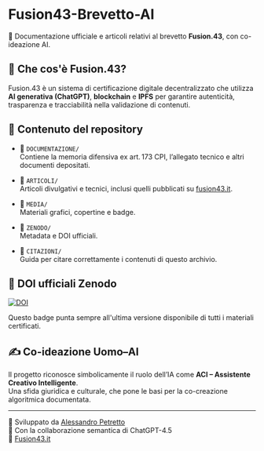 # Fusion43-Brevetto-AI

📜 Documentazione ufficiale e articoli relativi al brevetto **Fusion.43**, con co-ideazione AI.

## 🧠 Che cos'è Fusion.43?

Fusion.43 è un sistema di certificazione digitale decentralizzato che utilizza **AI generativa (ChatGPT)**, **blockchain** e **IPFS** per garantire autenticità, trasparenza e tracciabilità nella validazione di contenuti.

## 📂 Contenuto del repository

- 📄 `DOCUMENTAZIONE/`  
  Contiene la memoria difensiva ex art. 173 CPI, l’allegato tecnico e altri documenti depositati.

- 🧠 `ARTICOLI/`  
  Articoli divulgativi e tecnici, inclusi quelli pubblicati su [fusion43.it](https://fusion43.it).

- 🎨 `MEDIA/`  
  Materiali grafici, copertine e badge.

- 📎 `ZENODO/`  
  Metadata e DOI ufficiali.

- 🧾 `CITAZIONI/`  
  Guida per citare correttamente i contenuti di questo archivio.

## 🔖 DOI ufficiali Zenodo

[![DOI](https://zenodo.org/badge/DOI/10.5281/zenodo.15318940.svg)](https://doi.org/10.5281/zenodo.15318940)

Questo badge punta sempre all'ultima versione disponibile di tutti i materiali certificati.

## ✍️ Co-ideazione Uomo–AI

Il progetto riconosce simbolicamente il ruolo dell’IA come **ACI – Assistente Creativo Intelligente**.  
Una sfida giuridica e culturale, che pone le basi per la co-creazione algoritmica documentata.

---

🧠 Sviluppato da [Alessandro Petretto](https://www.linkedin.com/in/alessandro-petretto-31b462350)  
🤖 Con la collaborazione semantica di ChatGPT-4.5  
🔗 [Fusion43.it](https://fusion43.it)
